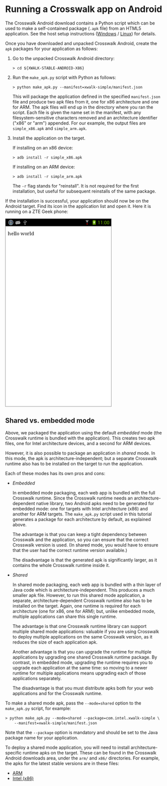 # Running a Crosswalk app on Android

The Crosswalk Android download contains a Python script which can be used to make a self-contained package (`.apk` file) from an HTML5 application. See the host setup instructions ([Windows](#documentation/getting_started/Windows_host_setup/Download-the-Crosswalk-Android-app-template) / [Linux](#documentation/getting_started/Linux_host_setup/Download-the-Crosswalk-Android-app-template)) for details.

Once you have downloaded and unpacked Crosswalk Android, create the `apk` packages for your application as follows:

1.  Go to the unpacked Crosswalk Android directory:

        > cd ${XWALK-STABLE-ANDROID-X86}

2.  Run the `make_apk.py` script with Python as follows:

        > python make_apk.py --manifest=xwalk-simple/manifest.json

    This will package the application defined in the specified `manifest.json` file and produce two apk files from it, one for x86 architecture and one for ARM. The apk files will end up in the directory where you ran the script. Each file is given the name set in the manifest, with any filesystem-sensitive characters removed and an architecture identifier ("x86" or "arm") appended. For our example, the output files are `simple_x86.apk` and `simple_arm.apk`.

3.  Install the application on the target.

    If installing on an x86 device:

        > adb install -r simple_x86.apk

    If installing on an ARM device:

        > adb install -r simple_arm.apk

    The `-r` flag stands for "reinstall". It is not required for the first installation, but useful for subsequent reinstalls of the same package.

If the installation is successful, your application should now be on the Android target. Find its icon in the application list and open it. Here it is running on a ZTE Geek phone:

<img src="assets/xwalk-simple-on-android.png">

## Shared vs. embedded mode

Above, we packaged the application using the default *embedded* mode (the Crosswalk runtime is bundled with the application). This creates two apk files, one for Intel architecture devices, and a second for ARM devices.

However, it is also possible to package an application in *shared* mode. In this mode, the apk is architecture-independent; but a separate Crosswalk runtime also has to be installed on the target to run the application.

Each of these modes has its own pros and cons:

*   *Embedded*

    In embedded mode packaging, each web app is bundled with the full Crosswalk runtime. Since the Crosswalk runtime needs an architecture-dependent native library, two Android apks need to be generated for embedded mode: one for targets with Intel architecture (x86) and another for ARM targets. The `make_apk.py` script used in this tutorial generates a package for each architecture by default, as explained above.

    The advantage is that you can keep a tight dependency between Crosswalk and the application, so you can ensure that the correct Crosswalk version is used. (In shared mode, you would have to ensure that the user had the correct runtime version available.)

    The disadvantage is that the generated apk is significantly larger, as it contains the whole Crosswalk runtime inside it.

*   *Shared*

    In shared mode packaging, each web app is bundled with a thin layer of Java code which is architecture-independent. This produces a much smaller apk file. However, to run this shared mode application, a separate, architecture-dependent Crosswalk runtime also has to be installed on the target. Again, one runtime is required for each architecture (one for x86, one for ARM); but, unlike embedded mode, multiple applications can share this single runtime.

    The advantage is that one Crosswalk runtime library can support multiple shared mode applications: valuable if you are using Crosswalk to deploy multiple applications on the same Crosswalk version, as it reduces the size of each application apk.

    Another advantage is that you can upgrade the runtime for multiple applications by upgrading one shared Crosswalk runtime package. By contrast, in embedded mode, upgrading the runtime requires you to upgrade each application at the same time: so moving to a newer runtime for multiple applications means upgrading each of those applications separately.

    The disadvantage is that you must distribute apks both for your web applications and for the Crosswalk runtime.

To make a shared mode apk, pass the `--mode=shared` option to the `make_apk.py` script, for example:

    > python make_apk.py --mode=shared --package=com.intel.xwalk-simple \
        --manifest=xwalk-simple/manifest.json

Note that the `--package` option is mandatory and should be set to the Java package name for your application.

To deploy a shared mode application, you will need to install architecture-specific runtime apks on the target. These can be found in the Crosswalk Android downloads area, under the `arm/` and `x86/` directories. For example, the apks for the latest stable versions are in these files:

*   [ARM](https://download.01.org/crosswalk/releases/crosswalk/android/stable/${XWALK-STABLE-ANDROID-ARM}/arm/crosswalk-apks-${XWALK-STABLE-ANDROID-ARM}-arm.zip)
*   [Intel (x86)](https://download.01.org/crosswalk/releases/crosswalk/android/stable/${XWALK-STABLE-ANDROID-X86}/x86/crosswalk-apks-${XWALK-STABLE-ANDROID-X86}-x86.zip)
